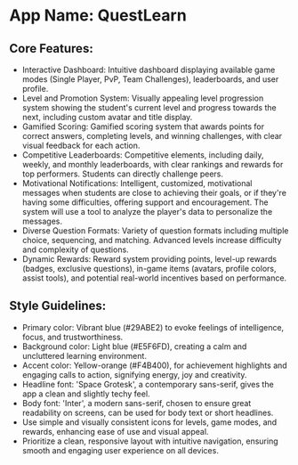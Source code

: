# **App Name**: QuestLearn

## Core Features:

- Interactive Dashboard: Intuitive dashboard displaying available game modes (Single Player, PvP, Team Challenges), leaderboards, and user profile.
- Level and Promotion System: Visually appealing level progression system showing the student's current level and progress towards the next, including custom avatar and title display.
- Gamified Scoring: Gamified scoring system that awards points for correct answers, completing levels, and winning challenges, with clear visual feedback for each action.
- Competitive Leaderboards: Competitive elements, including daily, weekly, and monthly leaderboards, with clear rankings and rewards for top performers.  Students can directly challenge peers.
- Motivational Notifications: Intelligent, customized, motivational messages when students are close to achieving their goals, or if they're having some difficulties, offering support and encouragement. The system will use a tool to analyze the player's data to personalize the messages.
- Diverse Question Formats: Variety of question formats including multiple choice, sequencing, and matching. Advanced levels increase difficulty and complexity of questions.
- Dynamic Rewards: Reward system providing points, level-up rewards (badges, exclusive questions), in-game items (avatars, profile colors, assist tools), and potential real-world incentives based on performance.

## Style Guidelines:

- Primary color: Vibrant blue (#29ABE2) to evoke feelings of intelligence, focus, and trustworthiness.
- Background color: Light blue (#E5F6FD), creating a calm and uncluttered learning environment.
- Accent color: Yellow-orange (#F4B400), for achievement highlights and engaging calls to action, signifying energy, joy and creativity.
- Headline font: 'Space Grotesk', a contemporary sans-serif, gives the app a clean and slightly techy feel.
- Body font: 'Inter', a modern sans-serif, chosen to ensure great readability on screens, can be used for body text or short headlines.
- Use simple and visually consistent icons for levels, game modes, and rewards, enhancing ease of use and visual appeal.
- Prioritize a clean, responsive layout with intuitive navigation, ensuring smooth and engaging user experience on all devices.